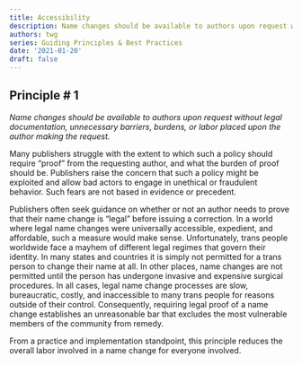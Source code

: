 ```yaml
---
title: Accessibility
description: Name changes should be available to authors upon request without legal documentation, unnecessary barriers, burdens, or labor placed upon the author making the request.
authors: twg
series: Guiding Principles & Best Practices
date: '2021-01-20'
draft: false
---
```

## **Principle # 1**
*Name changes should be available to authors upon request without legal documentation, unnecessary barriers, burdens, or labor placed upon the author making the request.*

<!--more-->

Many publishers struggle with the extent to which such a policy should require “proof” from the requesting author, and what the burden of proof should be. Publishers raise the concern that such a policy might be exploited and allow bad actors to engage in unethical or fraudulent behavior. Such fears are not based in evidence or precedent. 

Publishers often seek guidance on whether or not an author needs to prove that their name change is “legal” before issuing a correction. In a world where legal name changes were universally accessible, expedient, and affordable, such a measure would make sense. Unfortunately, trans people worldwide face a mayhem of different legal regimes that govern their identity. In many states and countries it is simply not permitted for a trans person to change their name at all. In other places, name changes are not permitted until the person has undergone invasive and expensive surgical procedures. In all cases, legal name change processes are slow, bureaucratic, costly, and inaccessible to many trans people for reasons outside of their control. Consequently, requiring legal proof of a name change establishes an unreasonable bar that excludes the most vulnerable members of the community from remedy. 

From a practice and implementation standpoint, this principle reduces the overall labor involved in a name change for everyone involved.
